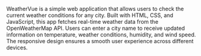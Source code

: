 WeatherVue is a simple web application that allows users to check the current weather conditions for any city. Built with HTML, CSS, and JavaScript, this app fetches real-time weather data from the OpenWeatherMap API. Users can enter a city name to receive updated information on temperature, weather conditions, humidity, and wind speed. The responsive design ensures a smooth user experience across different devices.
